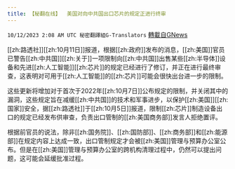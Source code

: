 ```yaml
---
title: 【秘翻在线】  美国对向中共国出口芯片的规定正进行终审
---
```

`10/12/2023 2:08 AM UTC 秘密翻譯組G-Translators` [轉載自GNews](https://gnews.org/articles/1821761)

         

[[zh:路透社]][[zh:10月11日]]报道，根据[[zh:政府]]发布的消息，[[zh:美国]]官员已警告[[zh:中共国]][[zh:关于]]一项限制向[[zh:中共国]]出售某些[[zh:半导体]]设备和先进[[zh:人工智能]][[zh:芯片]]的规定已经进行了修订，并正在进行最终审查，这表明对可用于[[zh:人工智能]]的[[zh:芯片]]可能会很快出台进一步的限制。

这些更新将增加对于首次于2022年[[zh:10月7日]]公布规定的限制，并关闭其中的漏洞，这些规定旨在减缓[[zh:中共国]]的技术和军事进步，以保护[[zh:美国]][[zh:国家]]安全，据[[zh:路透社]]于[[zh:10月5日]]报道，限制[[zh:芯片]]制造设备出口的规定已经发布供审查，负责出口管制的[[zh:美国商务部]]发言人拒绝置评。

根据前官员的说法，除非[[zh:国务院]]、[[zh:国防部]]、[[zh:商务部]]和[[zh:能源部]]在规定内容上达成一致，出口管制规定才会被[[zh:美国]]管理与预算办公室公布。但是在[[zh:美国]]管理与预算办公室的跨机构清理过程中，仍然可以提出问题，这可能会延缓批准过程。

